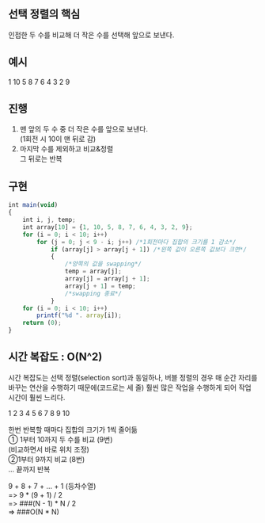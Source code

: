## 선택 정렬의 핵심
인접한 두 수를 비교해 더 작은 수를 선택해 앞으로 보낸다.

## 예시
1 10 5 8 7 6 4 3 2 9

## 진행
1. 맨 앞의 두 수 중 더 작은 수를 앞으로 보낸다.  
(1회전 시 10이 맨 뒤로 감)  
2. 마지막 수를 제외하고 비교&정렬  
그 뒤로는 반복

## 구현
```javascript
int main(void)
{
	int i, j, temp;
	int array[10] = {1, 10, 5, 8, 7, 6, 4, 3, 2, 9};
	for (i = 0; i < 10; i++)
		for (j = 0; j < 9 - i; j++) /*1회전마다 집합의 크기를 1 감소*/
			if (array[j] > array[j + 1]) /*왼쪽 값이 오른쪽 값보다 크면*/
			{
				/*양쪽의 값을 swapping*/
				temp = array[j];
				array[j] = array[j + 1];
				array[j + 1] = temp;
				/*swapping 종료*/
			}
	for (i = 0; i < 10; i++)
		printf("%d ". array[i]);
	return (0);
}
```

## 시간 복잡도 : O(N^2)
시간 복잡도는 선택 정렬(selection sort)과 동일하나, 버블 정렬의 경우 매 순간 자리를 바꾸는 연산을 수행하기 때문에(코드로는 세 줄) 훨씬 많은 작업을 수행하게 되어 작업시간이 훨씬 느리다.  
  
1 2 3 4 5 6 7 8 9 10  
  
한번 반복할 때마다 집합의 크기가 1씩 줄어듦  
① 1부터 10까지 두 수를 비교 (9번)  
(비교하면서 바로 위치 조정)  
②1부터 9까지 비교 (8번)  
... 끝까지 반복

9 + 8 + 7 + ... + 1 (등차수열)  
=> 9 * (9 + 1) / 2  
=> ###(N - 1) * N / 2  
=> ###O(N * N)  

